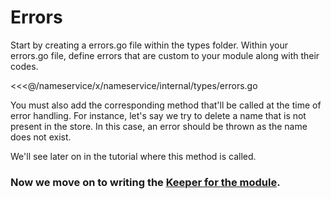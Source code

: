 # Errors

Start by creating a errors.go file within the types folder. Within your errors.go file, define errors that are custom to your module along with their codes.

<<<@/nameservice/x/nameservice/internal/types/errors.go

You must also add the corresponding method that'll be called at the time of error handling. For instance, let's say we try to delete a name that is not present in the store. In this case, an error should be thrown as the name does not exist.

We'll see later on in the tutorial where this method is called.

### Now we move on to writing the [Keeper for the module](./keeper.md).
